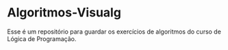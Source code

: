 # Algoritmos-Visualg
Esse é um repositório para guardar os exercícios de algoritmos do curso de Lógica de Programação.
